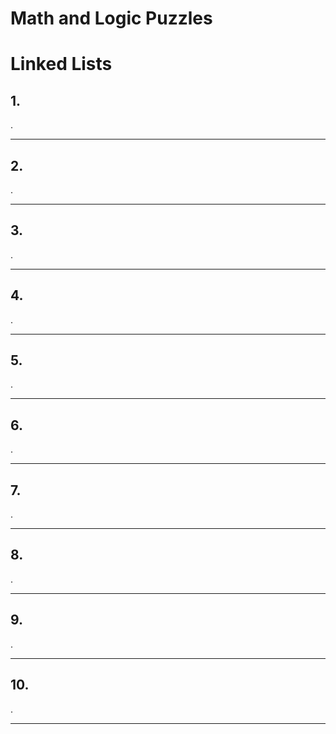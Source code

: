 # Math and Logic Puzzles

# Linked Lists

## 1.

.

<hr/>

## 2.

.

<hr/>

## 3.

.

<hr/>

## 4.

.

<hr/>

## 5.

.

<hr/>

## 6.

.

<hr/>

## 7.

.

<hr/>

## 8.

.

<hr/>

## 9.

.

<hr/>

## 10.

.

<hr/>

